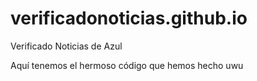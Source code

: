 # verificadonoticias.github.io
Verificado Noticias de Azul

Aquí tenemos el hermoso código que hemos hecho uwu
